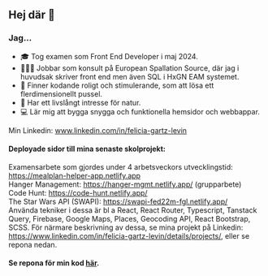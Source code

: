 ## Hej där 👋
### Jag...
- 🎓 Tog examen som Front End Developer i maj 2024.
- 👩🏽‍💻 Jobbar som konsult på European Spallation Source, där jag i huvudsak skriver front end men även SQL i HxGN EAM systemet.
- 💜 Finner kodande roligt och stimulerande, som att lösa ett flerdimensionellt pussel.
- 🌳 Har ett livslångt intresse för natur.
- 💻 Lär mig att bygga snygga och funktionella hemsidor och webbappar.

Min Linkedin: www.linkedin.com/in/felicia-gartz-levin <br>

#### Deployade sidor till mina senaste skolprojekt:

Examensarbete som gjordes under 4 arbetsveckors utvecklingstid: https://mealplan-helper-app.netlify.app <br>
Hanger Management: https://hanger-mgmt.netlify.app/ (grupparbete)<br>
Code Hunt: https://code-hunt.netlify.app/<br>
The Star Wars API (SWAPI): https://swapi-fed22m-fgl.netlify.app/<br>
Använda tekniker i dessa är bl a React, React Router, Typescript, Tanstack Query, Firebase, Google Maps, Places, Geocoding API, React Bootstrap, SCSS.
För närmare beskrivning av dessa, se mina projekt på Linkedin: https://www.linkedin.com/in/felicia-gartz-levin/details/projects/, eller se repona nedan.

#### Se repona för min kod [här](https://github.com/FeliciaGartzLevin?tab=repositories).

<!--
**FeliciaGartzLevin/FeliciaGartzLevin** is a ✨ _special_ ✨ repository because its `README.md` (this file) appears on your GitHub profile.

Here are some ideas to get you started:

- 🔭 I’m currently working on ...
- 🌱 I’m currently learning ...
- 👯 I’m looking to collaborate on ...
- 🤔 I’m looking for help with ...
- 💬 Ask me about ...
- 📫 How to reach me: ...
- 😄 Pronouns: ...
- ⚡ Fun fact: ...
-->
